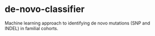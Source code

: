 # de-novo-classifier
Machine learning approach to identifying de novo mutations (SNP and INDEL) in familial cohorts.
